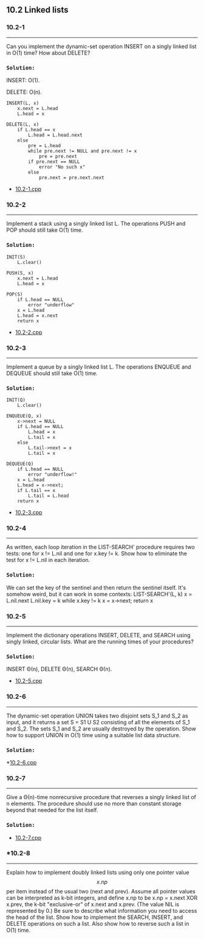 ## 10.2 Linked lists

### 10.2-1
***
Can you implement the dynamic-set operation INSERT on a singly linked list in O(1) time? How about DELETE?

### `Solution:`
INSERT: O(1).

DELETE: O(n).

    INSERT(L, x) 
        x.next = L.head
        L.head = x
        
    DELETE(L, x)
        if L.head == x
            L.head = L.head.next
        else
            pre = L.head
            while pre.next != NULL and pre.next != x
                pre = pre.next
            if pre.next == NULL
                error "No such x"
            else
                pre.next = pre.next.next
* [10.2-1.cpp](./exercise_code/10.2-1.cpp)

### 10.2-2
***
Implement a stack using a singly linked list L. The operations PUSH and POP should still take O(1) time.

### `Solution:`
    INIT(S)
        L.clear()
    
    PUSH(S, x)
        x.next = L.head 
        L.head = x
    
    POP(S)
        if L.head == NULL
            error "underflow"
        x = L.head
        L.head = x.next
        return x
* [10.2-2.cpp](./exercise_code/10.2-2.cpp)

### 10.2-3
***
Implement a queue by a singly linked list L. The operations ENQUEUE and DEQUEUE should still take O(1) time.

### `Solution:`
    INIT(Q)
        L.clear()
    
    ENQUEUE(Q, x)
        x->next = NULL
        if L.head == NULL
            L.head = x
            L.tail = x
        else
            L.tail->next = x
            L.tail = x
        
    DEQUEUE(Q) 
        if L.head == NULL
            error "underflow!"
        x = L.head
        L.head = x->next;
        if L.tail == x
            L.tail = L.head
        return x
* [10.2-3.cpp](./exercise_code/10.2-3.cpp)

### 10.2-4
***
As written, each loop iteration in the LIST-SEARCH' procedure requires two tests: one for x != L.nil and one for x.key != k. Show how 
to eliminate the test for x != L.nil in each iteration.

### `Solution:`
We can set the key of the sentinel and then return the sentinel itself. It's somehow weird, but it can work in some contexts:
    LIST-SEARCH'(L, k)
        x = L.nil.next
        L.nil.key = k
        while x.key != k
            x = x->next;
        return x

### 10.2-5
***
Implement the dictionary operations INSERT, DELETE, and SEARCH using singly linked, circular lists. What are the running times of your
procedures?

### `Solution:`
INSERT Θ(n), DELETE Θ(n), SEARCH Θ(n).
* [10.2-5.cpp](./exercise_code/10.2-5.cpp)

### 10.2-6
****
The dynamic-set operation UNION takes two disjoint sets S_1 and S_2 as input, and it returns a set S = S1 U S2 consisting of all the elements of S_1 and S_2. The sets S_1 and S_2 are usually destroyed by the operation. Show how to support UNION in O(1) time using a suitable list data structure.

### `Solution:`
*[10.2-6.cpp](./exercise_code/10.2-6.cpp)

### 10.2-7
***
Give a Θ(n)-time nonrecursive procedure that reverses a singly linked list of n elements. The procedure should use no more than 
constant storage beyond that needed for the list itself.

### `Solution:`
* [10.2-7.cpp](./exercise_code/10.2-7.cpp)

### *10.2-8
***
Explain how to implement doubly linked lists using only one pointer value $$x.np$$ per item instead of the usual two (next and prev). Assume all pointer values can be interpreted as k-bit integers, and define x.np to be x.np = x.next XOR x.prev, the k-bit "exclusive-or" of x.next and x.prev. (The value NIL is represented by 0.) Be sure to describe what information you need to access the head of the list. Show how to implement the SEARCH, INSERT, and DELETE operations on such a list. Also show how to reverse such a list in O(1) time.
